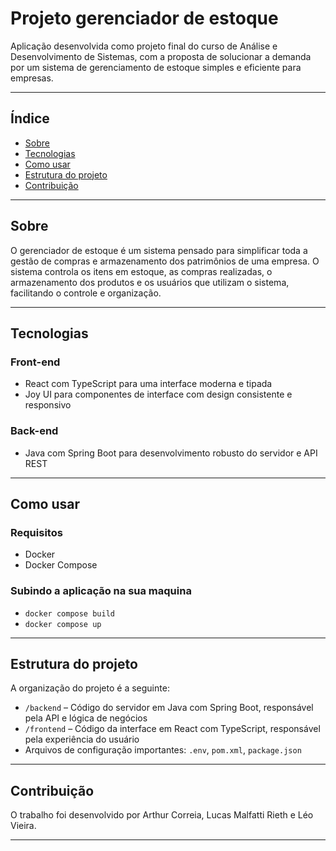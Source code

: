 # Projeto gerenciador de estoque

Aplicação desenvolvida como projeto final do curso de Análise e Desenvolvimento de Sistemas, com a proposta de solucionar a demanda por um sistema de gerenciamento de estoque simples e eficiente para empresas.

---

## Índice

- [Sobre](#sobre)  
- [Tecnologias](#tecnologias)  
- [Como usar](#como-usar)  
- [Estrutura do projeto](#estrutura-do-projeto)  
- [Contribuição](#contribuicao)  

---

## Sobre

O gerenciador de estoque é um sistema pensado para simplificar toda a gestão de compras e armazenamento dos patrimônios de uma empresa. O sistema controla os itens em estoque, as compras realizadas, o armazenamento dos produtos e os usuários que utilizam o sistema, facilitando o controle e organização.

---

## Tecnologias

### Front-end  
- React com TypeScript para uma interface moderna e tipada  
- Joy UI para componentes de interface com design consistente e responsivo  

### Back-end  
- Java com Spring Boot para desenvolvimento robusto do servidor e API REST  

---

## Como usar

### Requisitos
- Docker
- Docker Compose

### Subindo a aplicação na sua maquina

- `docker compose build`
- `docker compose up`


---

## Estrutura do projeto

A organização do projeto é a seguinte:

- `/backend` – Código do servidor em Java com Spring Boot, responsável pela API e lógica de negócios  
- `/frontend` – Código da interface em React com TypeScript, responsável pela experiência do usuário  
- Arquivos de configuração importantes: `.env`, `pom.xml`, `package.json`  

---

## Contribuição

O trabalho foi desenvolvido por Arthur Correia, Lucas Malfatti Rieth e Léo Vieira.


---

